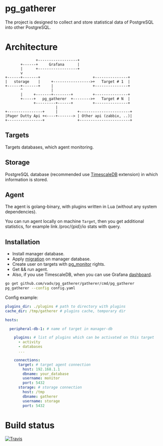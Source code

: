 # pg_gatherer

The project is designed to collect and store statistical data of PostgreSQL into other PostgreSQL.

# Architecture

```
              +------------------+
       +------+     Grafana      |
       |      +------------------+
       v
+------+-------+                        +---------------+
|   storage    |     +----------------->+   Target # 1  |
+------+-------+     |                  +---------------+
       ^             |
       |     +-------+--------+         +---------------+
       +-----+   pg_gatherer  +-------->+   Target # N  |
             +---------+------+         +---------------+
                       |
+----------------+     |         +-----------------------+
|Pager Dutty Api +<----+-------> | Other api (zabbix, ..)|
+----------------+               +-----------------------+
```

## Targets

Targets databases, which agent monitoring.

## Storage

PostgreSQL database (recommended use [TimescaleDB](https://docs.timescale.com/latest/introduction) extension) in which information is stored.

## Agent

The agent is golang-binary, with plugins written in Lua (without any system dependencies).

You can run agent locally on machine `Target`,
then you get additional statistics, for example link /proc/{pid}/io stats with query.

## Installation

* Install manager database.
* Apply [migration](/schema/schema.sql) on manager database.
* Create user on targets with [pg_monitor](https://www.postgresql.org/docs/10/default-roles.html) rights.
* Get && run agent.
* Also, if you use TimescaleDB, when you can use Grafana [dashboard](/grafana).

```bash
go get github.com/vadv/pg_gatherer/gatherer/cmd/pg_gatherer
pg_gatherer --config config.yaml
```

Config example:

```yaml
plugins_dir: ./plugins # path to directory with plugins
cache_dir: /tmp/gatherer # plugins cache, temporary dir

hosts:

  peripheral-db-1: # name of target in manager-db

    plugins: # list of plugins which can be activated on this target
      - activity
      - databases
      ...

    connections:
      target: # target agent connection
        host: 192.168.1.1
        dbname: your_database
        username: monitor
        port: 5432
      storage: # storage connection
        host: /tmp
        dbname: gatherer
        username: storage
        port: 5432
```

# Build status

[![Travis](https://travis-ci.org/vadv/pg_gatherer.svg)](https://travis-ci.org/vadv/pg_gatherer)
